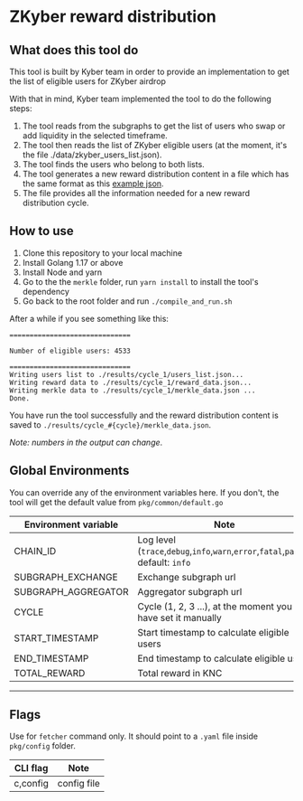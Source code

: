 # ZKyber reward distribution

## What does this tool do

This tool is built by Kyber team in order to provide an implementation to get the list of eligible users for ZKyber airdrop

With that in mind, Kyber team implemented the tool to do the following steps:

1. The tool reads from the subgraphs to get the list of users who swap or add liquidity in the selected timeframe.
2. The tool then reads the list of ZKyber eligible users (at the moment, it's the file ./data/zkyber_users_list.json).
3. The tool finds the users who belong to both lists.
4. The tool generates a new reward distribution content in a file which has the same format as this [example json](https://github.com/KyberNetwork/zkyber-reward-distribution/blob/main/results/latest_merkle_data.json
   ). 
5. The file provides all the information needed for a new reward distribution cycle.

## How to use
1. Clone this repository to your local machine
2. Install Golang 1.17 or above
3. Install Node and yarn
4. Go to the the `merkle` folder, run `yarn install` to install the tool's dependency
5. Go back to the root folder and run `./compile_and_run.sh`

After a while if you see something like this:

```
==============================

Number of eligible users: 4533

==============================
Writing users list to ./results/cycle_1/users_list.json...
Writing reward data to ./results/cycle_1/reward_data.json...
Writing merkle data to ./results/cycle_1/merkle_data.json ...
Done.
```

You have run the tool successfully and the reward distribution content is saved to `./results/cycle_#{cycle}/merkle_data.json`.

*Note: numbers in the output can change*.

## Global Environments

You can override any of the environment variables here. If you don't, the tool will get the default value from `pkg/common/default.go`

| Environment variable | Note                                                                              |
|----------------------|-----------------------------------------------------------------------------------|
| CHAIN_ID             | Log level (`trace`,`debug`,`info`,`warn`,`error`,`fatal`,`panic`) default: `info` |
| SUBGRAPH_EXCHANGE    | Exchange subgraph url                                                             |
| SUBGRAPH_AGGREGATOR  | Aggregator subgraph url                                                           |
| CYCLE                | Cycle (1, 2, 3 ...), at the moment you have set it manually                       |
| START_TIMESTAMP      | Start timestamp to calculate eligible users                                       |
| END_TIMESTAMP        | End timestamp to calculate eligible users                                         |
| TOTAL_REWARD         | Total reward in KNC                                                               |


---

## Flags

Use for `fetcher` command only. It should point to a `.yaml` file inside `pkg/config` folder.

| CLI flag | Note        |
|----------|-------------|
| c,config | config file |

